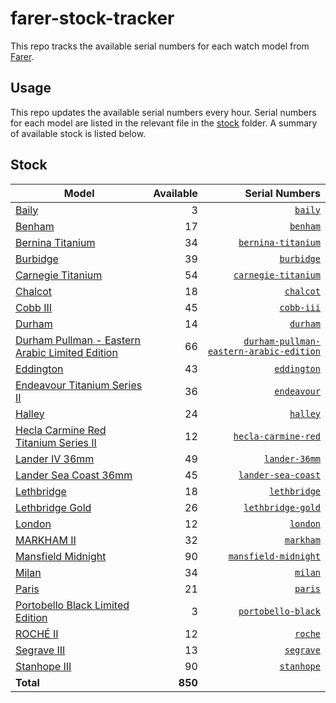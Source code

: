 # farer-stock-tracker

This repo tracks the available serial numbers for each watch model from [Farer](https://farer.com).

## Usage

This repo updates the available serial numbers every hour. Serial numbers for each model are listed in the relevant file in the [stock](./stock) folder. A summary of available stock is listed below.

## Stock

| Model | Available | Serial Numbers |
| ----- | --------: | -------------: |
| [Baily](https://usd.farer.com/products/baily) | 3 | [`baily`](./stock/baily) |
| [Benham](https://usd.farer.com/products/benham) | 17 | [`benham`](./stock/benham) |
| [Bernina Titanium](https://usd.farer.com/products/bernina-titanium) | 34 | [`bernina-titanium`](./stock/bernina-titanium) |
| [Burbidge](https://usd.farer.com/products/burbidge) | 39 | [`burbidge`](./stock/burbidge) |
| [Carnegie Titanium](https://usd.farer.com/products/carnegie-titanium) | 54 | [`carnegie-titanium`](./stock/carnegie-titanium) |
| [Chalcot](https://usd.farer.com/products/chalcot) | 18 | [`chalcot`](./stock/chalcot) |
| [Cobb III](https://usd.farer.com/products/cobb-iii) | 45 | [`cobb-iii`](./stock/cobb-iii) |
| [Durham](https://usd.farer.com/products/durham) | 14 | [`durham`](./stock/durham) |
| [Durham Pullman - Eastern Arabic Limited Edition](https://usd.farer.com/products/durham-pullman-eastern-arabic-edition) | 66 | [`durham-pullman-eastern-arabic-edition`](./stock/durham-pullman-eastern-arabic-edition) |
| [Eddington](https://usd.farer.com/products/eddington) | 43 | [`eddington`](./stock/eddington) |
| [Endeavour Titanium Series II](https://usd.farer.com/products/endeavour) | 36 | [`endeavour`](./stock/endeavour) |
| [Halley](https://usd.farer.com/products/halley) | 24 | [`halley`](./stock/halley) |
| [Hecla Carmine Red Titanium Series II](https://usd.farer.com/products/hecla-carmine-red) | 12 | [`hecla-carmine-red`](./stock/hecla-carmine-red) |
| [Lander IV 36mm](https://usd.farer.com/products/lander-36mm) | 49 | [`lander-36mm`](./stock/lander-36mm) |
| [Lander Sea Coast 36mm](https://usd.farer.com/products/lander-sea-coast) | 45 | [`lander-sea-coast`](./stock/lander-sea-coast) |
| [Lethbridge](https://usd.farer.com/products/lethbridge) | 18 | [`lethbridge`](./stock/lethbridge) |
| [Lethbridge Gold](https://usd.farer.com/products/lethbridge-gold) | 26 | [`lethbridge-gold`](./stock/lethbridge-gold) |
| [London](https://usd.farer.com/products/london) | 12 | [`london`](./stock/london) |
| [MARKHAM II](https://usd.farer.com/products/markham) | 32 | [`markham`](./stock/markham) |
| [Mansfield Midnight](https://usd.farer.com/products/mansfield-midnight) | 90 | [`mansfield-midnight`](./stock/mansfield-midnight) |
| [Milan](https://usd.farer.com/products/milan) | 34 | [`milan`](./stock/milan) |
| [Paris](https://usd.farer.com/products/paris) | 21 | [`paris`](./stock/paris) |
| [Portobello Black Limited Edition](https://usd.farer.com/products/portobello-black) | 3 | [`portobello-black`](./stock/portobello-black) |
| [ROCHÉ II](https://usd.farer.com/products/roche) | 12 | [`roche`](./stock/roche) |
| [Segrave III](https://usd.farer.com/products/segrave) | 13 | [`segrave`](./stock/segrave) |
| [Stanhope III](https://usd.farer.com/products/stanhope) | 90 | [`stanhope`](./stock/stanhope) |
| **Total** | **850** | |
